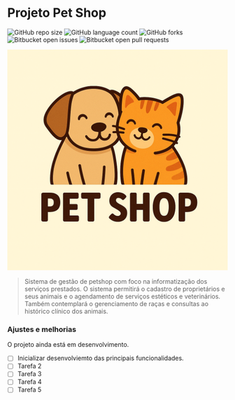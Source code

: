 # Projeto Pet Shop

![GitHub repo size](https://img.shields.io/github/repo-size/laysonbatista/petshop-backend?style=for-the-badge)
![GitHub language count](https://img.shields.io/github/languages/count/laysonbatista/petshop-backend?style=for-the-badge)
![GitHub forks](https://img.shields.io/github/forks/laysonbatista/petshop-backend?style=for-the-badge)
![Bitbucket open issues](https://img.shields.io/bitbucket/issues/laysonbatista/petshop-backend?style=for-the-badge)
![Bitbucket open pull requests](https://img.shields.io/bitbucket/pr-raw/laysonbatista/petshop-backend?style=for-the-badge)

<img src="imagem.png" alt="Exemplo imagem">

> Sistema de gestão de petshop com foco na informatização dos serviços prestados. O sistema permitirá o cadastro de proprietários e seus animais e o agendamento de serviços estéticos e veterinários. Também contemplará o gerenciamento de raças e consultas ao histórico clínico dos animais.

### Ajustes e melhorias

O projeto ainda está em desenvolvimento.

- [ ] Inicializar desenvolviemto das principais funcionalidades.
- [ ] Tarefa 2
- [ ] Tarefa 3
- [ ] Tarefa 4
- [ ] Tarefa 5
